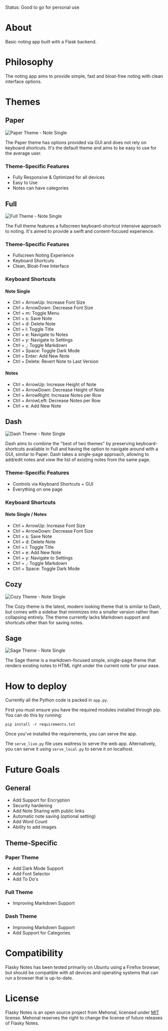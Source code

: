 Status: Good to go for personal use

# About

Basic noting app built with a Flask backend.

# Philosophy

The noting app aims to provide simple, fast and bloat-free noting with clean interface options.

# Themes

## Paper

![Paper Theme - Note Single](https://raw.githubusercontent.com/mehonal/flasky-notes/master/static/images/themes/paper/note_single.png)

The Paper theme has options provided via GUI and does not rely on keyboard shortcuts. It's the default theme and aims to be easy to use for the average user.

### Theme-Specific Features

- Fully Responsive & Optimized for all devices
- Easy to Use
- Notes can have categories

## Full

![Full Theme - Note Single](https://raw.githubusercontent.com/mehonal/flasky-notes/master/static/images/themes/full/note_single.png)

The Full theme features a fullscreen keyboard-shortcut intensive approach to noting. It's aimed to provide a swift and content-focused experience.

### Theme-Specific Features

- Fullscreen Noting Experience
- Keyboard Shortcuts
- Clean, Bloat-Free Interface

### Keyboard Shortcuts

#### Note Single

- Ctrl + ArrowUp: Increase Font Size
- Ctrl + ArrowDown: Decrease Font Size
- Ctrl + m: Toggle Menu
- Ctrl + s: Save Note
- Ctrl + d: Delete Note
- Ctrl + l: Toggle Title
- Ctrl + e: Navigate to Notes
- Ctrl + y: Navigate to Settings
- Ctrl + ,: Toggle Markdown
- Ctrl + Space: Toggle Dark Mode
- Ctrl + Enter: Add New Note
- Ctrl + Delete: Revert Note to Last Version

#### Notes

- Ctrl + ArrowUp: Increase Height of Note
- Ctrl + ArrowDown: Decrease Height of Note
- Ctrl + ArrowRight: Increase Notes per Row
- Ctrl + ArrowLeft: Decrease Notes per Row
- Ctrl + e: Add New Note

## Dash

![Dash Theme - Note Single](https://raw.githubusercontent.com/mehonal/flasky-notes/master/static/images/themes/dash/note_single.png)

Dash aims to combine the "best of two themes" by preserving keyboard-shortcuts available in Full and having the option to navigate around with a GUI, similar to Paper. Dash takes a single-page approach, allowing to add/edit notes and view the list of existing notes from the same page.

### Theme-Specific Features

- Controls via Keyboard Shortcuts + GUI
- Everything on one page

### Keyboard Shortcuts

#### Note Single / Notes

- Ctrl + ArrowUp: Increase Font Size
- Ctrl + ArrowDown: Decrease Font Size
- Ctrl + s: Save Note
- Ctrl + d: Delete Note
- Ctrl + l: Toggle Title
- Ctrl + e: Add New Note
- Ctrl + y: Navigate to Settings
- Ctrl + ,: Toggle Markdown
- Ctrl + Space: Toggle Dark Mode


## Cozy

![Cozy Theme - Note Single](https://raw.githubusercontent.com/mehonal/flasky-notes/master/static/images/themes/cozy/note_single.png)

The Cozy theme is the latest, modern looking theme that is similar to Dash, but comes with a sidebar that minimizes into a smaller version rather than collapsing entirely. The theme currently lacks Markdown support and shortcuts other than for saving notes.

## Sage

![Sage Theme - Note Single](https://raw.githubusercontent.com/mehonal/flasky-notes/master/static/images/themes/sage/note_single.png)

The Sage theme is a markdown-focused simple, single-page theme that renders existing notes to HTML right under the current note for your ease.

# How to deploy

Currently all the Python code is packed in `app.py`.

First you must ensure you have the required modules installed through pip. You can do this by running:

`pip install -r requirements.txt`

Once you've installed the requirements, you can serve the app.

The `serve_live.py` file uses waitress to serve the web app. Alternatively, you can serve it using `serve_local.py` to serve it on localhost.

# Future Goals

## General

- Add Support for Encryption
- Security hardening
- Add Note Sharing with public links
- Automatic note saving (optional setting)
- Add Word Count
- Ability to add images

## Theme-Specific

### Paper Theme

- Add Dark Mode Support
- Add Font Selector
- Add To Do's

### Full Theme

- Improving Markdown Support

### Dash Theme

- Improving Markdown Support
- Add Support for Categories

# Compatibility

Flasky Notes has been tested primarily on Ubuntu using a Firefox browser, but should be compatible with all devices and operating systems that can run a browser that is up-to-date. 

# License

Flasky Notes is an open source project from Mehonal, licensed under [MIT](https://opensource.org/licenses/MIT) license. Mehonal reserves the right to change the license of future releases of Flasky Notes.

